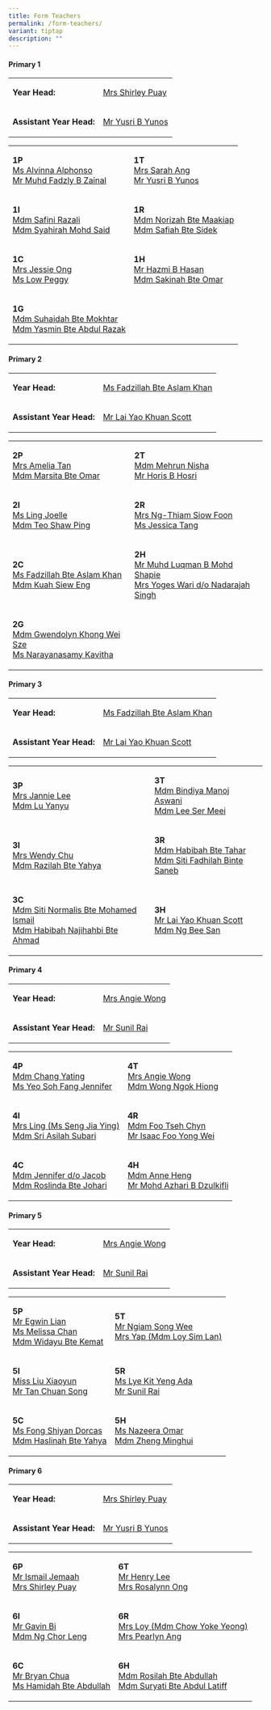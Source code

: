 ```yaml
---
title: Form Teachers
permalink: /form-teachers/
variant: tiptap
description: ""
---
```

<h4><strong>Primary 1</strong></h4>
<table style="minWidth: 50px">
<colgroup>
<col>
<col>
</colgroup>
<tbody>
<tr>
<td rowspan="1" colspan="1">
<p><strong>Year Head:</strong>
</p>
</td>
<td rowspan="1" colspan="1">
<p><a href="shirley.lee@gsps.edu.sg" rel="noopener nofollow" target="_blank">Mrs Shirley Puay</a>
</p>
</td>
</tr>
<tr>
<td rowspan="1" colspan="1">
<p><strong>Assistant Year Head:</strong>
</p>
</td>
<td rowspan="1" colspan="1">
<p><a href="yusri@gsps.edu.sg" rel="noopener nofollow" target="_blank">Mr Yusri B Yunos</a>
</p>
</td>
</tr>
</tbody>
</table>
<table style="minWidth: 50px">
<colgroup>
<col>
<col>
</colgroup>
<tbody>
<tr>
<td rowspan="1" colspan="1">
<p><strong>1P</strong>
<br><a href="alvinna@gsps.edu.sg" rel="noopener nofollow" target="_blank">Ms Alvinna Alphonso</a>
<br><a href="fadzly.zainal@gsps.edu.sg" rel="noopener nofollow" target="_blank">Mr Muhd Fadzly B Zainal</a>
</p>
<p></p>
</td>
<td rowspan="1" colspan="1">
<p><strong>1T</strong>
<br><a href="sarah.goh@gsps.edu.sg" rel="noopener nofollow" target="_blank">Mrs Sarah Ang</a>
<br><a href="yusri@gsps.edu.sg" rel="noopener nofollow" target="_blank">Mr Yusri B Yunos</a>
</p>
</td>
</tr>
<tr>
<td rowspan="1" colspan="1">
<p><strong>1I</strong>
<br><a href="safini.razali@gsps.edu.sg" rel="noopener nofollow" target="_blank">Mdm Safini Razali</a>
<br><a href="syahirah.ms@gsps.edu.sg" rel="noopener nofollow" target="_blank">Mdm Syahirah Mohd Said</a>
</p>
</td>
<td rowspan="1" colspan="1">
<p><strong>1R</strong>
<br><a href="norizah.maakiap@gsps.edu.sg" rel="noopener nofollow" target="_blank">Mdm Norizah Bte Maakiap</a>
<br><a href="safiah.sidek@gsps.edu.sg" rel="noopener nofollow" target="_blank">Mdm Safiah Bte Sidek</a>
</p>
</td>
</tr>
<tr>
<td rowspan="1" colspan="1">
<p><strong>1C</strong>
<br><a href="jessie.ho@gsps.edu.sg" rel="noopener nofollow" target="_blank">Mrs Jessie Ong</a>
<br><a href="peggy.low@gsps.edu.sg" rel="noopener nofollow" target="_blank">Ms Low Peggy</a>
</p>
</td>
<td rowspan="1" colspan="1">
<p><strong>1H</strong>
<br><a href="hazmi.hasan@gsps.edu.sg" rel="noopener nofollow" target="_blank">Mr Hazmi B Hasan</a>
<br><a href="sakinah.omar@gsps.edu.sg" rel="noopener nofollow" target="_blank">Mdm Sakinah Bte Omar</a>
</p>
</td>
</tr>
<tr>
<td rowspan="1" colspan="1">
<p><strong>1G</strong>
<br><a href="suhaidah.mokhtar@gsps.edu.sg" rel="noopener nofollow" target="_blank">Mdm Suhaidah Bte Mokhtar</a>
<br><a href="yasmin.abdul.razak@gsps.edu.sg" rel="noopener nofollow" target="_blank">Mdm Yasmin Bte Abdul Razak</a>
</p>
</td>
<td rowspan="1" colspan="1">
<p></p>
</td>
</tr>
</tbody>
</table>
<p></p>
<h4><strong>Primary 2</strong></h4>
<table style="minWidth: 50px">
<colgroup>
<col>
<col>
</colgroup>
<tbody>
<tr>
<td rowspan="1" colspan="1">
<p><strong>Year Head:</strong>
</p>
</td>
<td rowspan="1" colspan="1">
<p><a href="fadzillah.khan@gsps.edu.sg" rel="noopener nofollow" target="_blank">Ms Fadzillah Bte Aslam Khan</a>
</p>
</td>
</tr>
<tr>
<td rowspan="1" colspan="1">
<p><strong>Assistant Year Head:</strong>
</p>
</td>
<td rowspan="1" colspan="1">
<p><a href="scott.lai@gsps.edu.sg" rel="noopener nofollow" target="_blank">Mr Lai Yao Khuan Scott</a>
</p>
</td>
</tr>
</tbody>
</table>
<table style="minWidth: 50px">
<colgroup>
<col>
<col>
</colgroup>
<tbody>
<tr>
<td rowspan="1" colspan="1">
<p><strong>2P</strong>
<br><a href="amelia.tan@gsps.edu.sg" rel="noopener nofollow" target="_blank">Mrs Amelia Tan</a>
<br><a href="marsita.omar@gsps.edu.sg" rel="noopener nofollow" target="_blank">Mdm Marsita Bte Omar</a>
</p>
<p></p>
</td>
<td rowspan="1" colspan="1">
<p><strong>2T</strong>
<br><a href="mehrun.nisha@gsps.edu.sg" rel="noopener nofollow" target="_blank">Mdm Mehrun Nisha</a>
<br><a href="horis@gsps.edu.sg" rel="noopener nofollow" target="_blank">Mr Horis B Hosri</a>
</p>
</td>
</tr>
<tr>
<td rowspan="1" colspan="1">
<p><strong>2I</strong>
<br><a href="ling.joelle@gsps.edu.sg" rel="noopener nofollow" target="_blank">Ms Ling Joelle</a>
<br><a href="teo.shaw.ping@gsps.edu.sg" rel="noopener nofollow" target="_blank">Mdm Teo Shaw Ping</a>
</p>
</td>
<td rowspan="1" colspan="1">
<p><strong>2R</strong>
<br><a href="thiam.siow.foon@gsps.edu.sg" rel="noopener nofollow" target="_blank">Mrs Ng-Thiam Siow Foon</a>
<br><a href="jessica.tang@gsps.edu.sg" rel="noopener nofollow" target="_blank">Ms Jessica Tang</a>
</p>
</td>
</tr>
<tr>
<td rowspan="1" colspan="1">
<p><strong>2C</strong>
<br><a href="fadzillah.khan@gsps.edu.sg" rel="noopener nofollow" target="_blank">Ms Fadzillah Bte Aslam Khan</a>
<br><a href="kuah.siew.eng@gsps.edu.sg" rel="noopener nofollow" target="_blank">Mdm Kuah Siew Eng</a>
</p>
</td>
<td rowspan="1" colspan="1">
<p><strong>2H</strong>
<br><a href="muhammad.luqman.bms@gsps.edu.sg" rel="noopener nofollow" target="_blank">Mr Muhd Luqman B Mohd Shapie</a>
<br><a href="yoges.singh@gsps.edu.sg" rel="noopener nofollow" target="_blank">Mrs Yoges Wari d/o Nadarajah Singh</a>
</p>
</td>
</tr>
<tr>
<td rowspan="1" colspan="1">
<p><strong>2G</strong>
<br><a href="gwendolyn.faith.khong@gsps.edu.sg" rel="noopener nofollow" target="_blank">Mdm Gwendolyn Khong Wei Sze</a>
<br><a href="kavitha@gsps.edu.sg" rel="noopener nofollow" target="_blank">Ms Narayanasamy Kavitha</a>
</p>
</td>
<td rowspan="1" colspan="1">
<p></p>
</td>
</tr>
</tbody>
</table>
<p></p>
<h4><strong>Primary 3</strong></h4>
<table style="minWidth: 50px">
<colgroup>
<col>
<col>
</colgroup>
<tbody>
<tr>
<td rowspan="1" colspan="1">
<p><strong>Year Head:</strong>
</p>
</td>
<td rowspan="1" colspan="1">
<p><a href="fadzillah.khan@gsps.edu.sg" rel="noopener nofollow" target="_blank">Ms Fadzillah Bte Aslam Khan</a>
</p>
</td>
</tr>
<tr>
<td rowspan="1" colspan="1">
<p><strong>Assistant Year Head:</strong>
</p>
</td>
<td rowspan="1" colspan="1">
<p><a href="scott.lai@gsps.edu.sg" rel="noopener nofollow" target="_blank">Mr Lai Yao Khuan Scott</a>
</p>
</td>
</tr>
</tbody>
</table>
<table style="minWidth: 50px">
<colgroup>
<col>
<col>
</colgroup>
<tbody>
<tr>
<td rowspan="1" colspan="1">
<p><strong>3P</strong>
<br><a href="jannie.lee@gsps.edu.sg" rel="noopener nofollow" target="_blank">Mrs Jannie Lee</a>
<br><a href="lu.yanyu@gsps.edu.sg" rel="noopener nofollow" target="_blank">Mdm Lu Yanyu</a>
</p>
</td>
<td rowspan="1" colspan="1">
<p><strong>3T</strong>
<br><a href="bindiya.aswani@gsps.edu.sg" rel="noopener nofollow" target="_blank">Mdm Bindiya Manoj Aswani</a>
<br><a href="lee.ser.meei@gsps.edu.sg" rel="noopener nofollow" target="_blank">Mdm Lee Ser Meei</a>
</p>
</td>
</tr>
<tr>
<td rowspan="1" colspan="1">
<p><strong>3I</strong>
<br><a href="wendy.chu@gsps.edu.sg" rel="noopener nofollow" target="_blank">Mrs Wendy Chu</a>
<br><a href="razilah.yahya@gsps.edu.sg" rel="noopener nofollow" target="_blank">Mdm Razilah Bte Yahya</a>
</p>
</td>
<td rowspan="1" colspan="1">
<p><strong>3R</strong>
<br><a href="habibah.tahar@gsps.edu.sg" rel="noopener nofollow" target="_blank">Mdm Habibah Bte Tahar</a>
<br><a href="fadhilah.saneb@gsps.edu.sg" rel="noopener nofollow" target="_blank">Mdm Siti Fadhilah Binte Saneb</a>
</p>
</td>
</tr>
<tr>
<td rowspan="1" colspan="1">
<p><strong>3C</strong>
<br><a href="siti.normalis@gsps.edu.sg" rel="noopener nofollow" target="_blank">Mdm Siti Normalis Bte Mohamed Ismail</a>
<br><a href="habibah.ahmad@gsps.edu.sg" rel="noopener nofollow" target="_blank">Mdm Habibah Najihahbi Bte Ahmad</a>
</p>
</td>
<td rowspan="1" colspan="1">
<p><strong>3H</strong>
<br><a href="scott.lai@gsps.edu.sg" rel="noopener nofollow" target="_blank">Mr Lai Yao Khuan Scott</a>
<br><a href="ng.bee.san@gsps.edu.sg" rel="noopener nofollow" target="_blank">Mdm Ng Bee San</a>
</p>
</td>
</tr>
</tbody>
</table>
<p></p>
<h4><strong>Primary 4</strong></h4>
<table style="minWidth: 50px">
<colgroup>
<col>
<col>
</colgroup>
<tbody>
<tr>
<td rowspan="1" colspan="1">
<p><strong>Year Head:</strong>
</p>
</td>
<td rowspan="1" colspan="1">
<p><a href="angie.wong@gsps.edu.sg" rel="noopener nofollow" target="_blank">Mrs Angie Wong</a>
</p>
</td>
</tr>
<tr>
<td rowspan="1" colspan="1">
<p><strong>Assistant Year Head:</strong>
</p>
</td>
<td rowspan="1" colspan="1">
<p><a href="sunil.rai@gsps.edu.sg" rel="noopener nofollow" target="_blank">Mr Sunil Rai</a>
</p>
</td>
</tr>
</tbody>
</table>
<table style="minWidth: 50px">
<colgroup>
<col>
<col>
</colgroup>
<tbody>
<tr>
<td rowspan="1" colspan="1">
<p><strong>4P</strong>
<br><a href="chang.yating@gsps.edu.sg" rel="noopener nofollow" target="_blank">Mdm Chang Yating</a>
<br><a href="jennifer.yeo@gsps.edu.sg" rel="noopener nofollow" target="_blank">Ms Yeo Soh Fang Jennifer</a>
</p>
</td>
<td rowspan="1" colspan="1">
<p><strong>4T</strong>
<br><a href="angie.wong@gsps.edu.sg" rel="noopener nofollow" target="_blank">Mrs Angie Wong</a>
<br><a href="wong.ngok.hiong@gsps.edu.sg" rel="noopener nofollow" target="_blank">Mdm Wong Ngok Hiong</a>
</p>
</td>
</tr>
<tr>
<td rowspan="1" colspan="1">
<p><strong>4I</strong>
<br><a href="seng.jiaying@gsps.edu.sg" rel="noopener nofollow" target="_blank">Mrs Ling (Ms Seng Jia Ying)</a>
<br><a href="sri.asilah.subari@gsps.edu.sg" rel="noopener nofollow" target="_blank">Mdm Sri Asilah Subari</a>
</p>
</td>
<td rowspan="1" colspan="1">
<p><strong>4R</strong>
<br><a href="foo.tsehchyn@gsps.edu.sg" rel="noopener nofollow" target="_blank">Mdm Foo Tseh Chyn</a>
<br><a href="isaac.foo@gsps.edu.sg" rel="noopener nofollow" target="_blank">Mr Isaac Foo Yong Wei</a>
</p>
</td>
</tr>
<tr>
<td rowspan="1" colspan="1">
<p><strong>4C</strong>
<br><a href="jennifer.jacob@gsps.edu.sg" rel="noopener nofollow" target="_blank">Mdm Jennifer d/o Jacob</a>
<br><a href="roslinda.johari@gsps.edu.sg" rel="noopener nofollow" target="_blank">Mdm Roslinda Bte Johari</a>
</p>
</td>
<td rowspan="1" colspan="1">
<p><strong>4H</strong>
<br><a href="anne.heng@gsps.edu.sg" rel="noopener nofollow" target="_blank">Mdm Anne Heng</a>
<br><a href="md.azhari@gsps.edu.sg" rel="noopener nofollow" target="_blank">Mr Mohd Azhari B Dzulkifli</a>
</p>
</td>
</tr>
</tbody>
</table>
<p></p>
<h4><strong>Primary 5</strong></h4>
<table style="minWidth: 50px">
<colgroup>
<col>
<col>
</colgroup>
<tbody>
<tr>
<td rowspan="1" colspan="1">
<p><strong>Year Head:</strong>
</p>
</td>
<td rowspan="1" colspan="1">
<p><a href="angie.wong@gsps.edu.sg" rel="noopener nofollow" target="_blank">Mrs Angie Wong</a>
</p>
</td>
</tr>
<tr>
<td rowspan="1" colspan="1">
<p><strong>Assistant Year Head:</strong>
</p>
</td>
<td rowspan="1" colspan="1">
<p><a href="sunil.rai@gsps.edu.sg" rel="noopener nofollow" target="_blank">Mr Sunil Rai</a>
</p>
</td>
</tr>
</tbody>
</table>
<table style="minWidth: 50px">
<colgroup>
<col>
<col>
</colgroup>
<tbody>
<tr>
<td rowspan="1" colspan="1">
<p><strong>5P</strong>
<br><a href="egwin.lian@gsps.edu.sg" rel="noopener nofollow" target="_blank">Mr Egwin Lian</a>
<br><a href="melissa.chan@gsps.edu.sg" rel="noopener nofollow" target="_blank">Ms Melissa Chan</a>
<br><a href="widayu.kemat@gsps.edu.sg" rel="noopener nofollow" target="_blank">Mdm Widayu Bte Kemat</a>
</p>
</td>
<td rowspan="1" colspan="1">
<p><strong>5T</strong>
<br><a href="ngiam.song.wee@gsps.edu.sg" rel="noopener nofollow" target="_blank">Mr Ngiam Song Wee</a>
<br><a href="loy.sim.lan@gsps.edu.sg" rel="noopener nofollow" target="_blank">Mrs Yap (Mdm Loy Sim Lan)</a>
<br>
</p>
</td>
</tr>
<tr>
<td rowspan="1" colspan="1">
<p><strong>5I</strong>
<br><a href="liu.xiaoyun@gsps.edu.sg" rel="noopener nofollow" target="_blank">Miss Liu Xiaoyun</a>
<br><a href="tan.chuan.song@gsps.edu.sg" rel="noopener nofollow" target="_blank">Mr Tan Chuan Song</a>
</p>
</td>
<td rowspan="1" colspan="1">
<p><strong>5R</strong>
<br><a href="ada.lye@gsps.edu.sg" rel="noopener nofollow" target="_blank">Ms Lye Kit Yeng Ada</a>
<br><a href="sunil.rai@gsps.edu.sg" rel="noopener nofollow" target="_blank">Mr Sunil Rai</a>
</p>
</td>
</tr>
<tr>
<td rowspan="1" colspan="1">
<p><strong>5C</strong>
<br><a href="dorcas.fong@gsps.edu.sg" rel="noopener nofollow" target="_blank">Ms Fong Shiyan Dorcas</a>
<br><a href="haslinah.yahya@gsps.edu.sg" rel="noopener nofollow" target="_blank">Mdm Haslinah Bte Yahya</a>
</p>
</td>
<td rowspan="1" colspan="1">
<p><strong>5H</strong>
<br><a href="nazeera.omar@gsps.edu.sg" rel="noopener nofollow" target="_blank">Ms Nazeera Omar</a>
<br><a href="zheng.minghui@gsps.edu.sg" rel="noopener nofollow" target="_blank">Mdm Zheng Minghui</a>
</p>
</td>
</tr>
</tbody>
</table>
<p></p>
<h4><strong>Primary 6</strong></h4>
<table style="minWidth: 50px">
<colgroup>
<col>
<col>
</colgroup>
<tbody>
<tr>
<td rowspan="1" colspan="1">
<p><strong>Year Head:</strong>
</p>
</td>
<td rowspan="1" colspan="1">
<p><a href="shirley.lee@gsps.edu.sg" rel="noopener nofollow" target="_blank">Mrs Shirley Puay</a>
</p>
</td>
</tr>
<tr>
<td rowspan="1" colspan="1">
<p><strong>Assistant Year Head:</strong>
</p>
</td>
<td rowspan="1" colspan="1">
<p><a href="yusri@gsps.edu.sg" rel="noopener nofollow" target="_blank">Mr Yusri B Yunos</a>
</p>
</td>
</tr>
</tbody>
</table>
<table style="minWidth: 50px">
<colgroup>
<col>
<col>
</colgroup>
<tbody>
<tr>
<td rowspan="1" colspan="1">
<p><strong>6P</strong>
<br><a href="ismail.jemaah@gsps.edu.sg" rel="noopener nofollow" target="_blank">Mr Ismail Jemaah</a>
<br><a href="shirley.lee@gsps.edu.sg" rel="noopener nofollow" target="_blank">Mrs Shirley Puay</a>
</p>
</td>
<td rowspan="1" colspan="1">
<p><strong>6T</strong>
<br><a href="henry.lee@gsps.edu.sg" rel="noopener nofollow" target="_blank">Mr Henry Lee</a>
<br><a href="rosalynn.teo@gsps.edu.sg" rel="noopener nofollow" target="_blank">Mrs Rosalynn Ong</a>
</p>
</td>
</tr>
<tr>
<td rowspan="1" colspan="1">
<p><strong>6I</strong>
<br><a href="gavin.bi@gsps.edu.sg" rel="noopener nofollow" target="_blank">Mr Gavin Bi</a>
<br><a href="ng.chorleng@gsps.edu.sg" rel="noopener nofollow" target="_blank">Mdm Ng Chor Leng</a>
</p>
</td>
<td rowspan="1" colspan="1">
<p><strong>6R</strong>
<br><a href="chow.yoke.yeong@gsps.edu.sg" rel="noopener nofollow" target="_blank">Mrs Loy (Mdm Chow Yoke Yeong)</a>
<br><a href="pearlyn.ang@gsps.edu.sg" rel="noopener nofollow" target="_blank">Mrs Pearlyn Ang</a>
</p>
</td>
</tr>
<tr>
<td rowspan="1" colspan="1">
<p><strong>6C</strong>
<br><a href="bryan.chua@gsps.edu.sg" rel="noopener nofollow" target="_blank">Mr Bryan Chua</a>
<br><a href="hamidah.abdullah@gsps.edu.sg" rel="noopener nofollow" target="_blank"> Ms Hamidah Bte Abdullah</a>
</p>
</td>
<td rowspan="1" colspan="1">
<p><strong>6H</strong>
<br><a href="rosilah.abdullah@gsps.edu.sg" rel="noopener nofollow" target="_blank">Mdm Rosilah Bte Abdullah</a>
<br><a href="suryati.abdul.latiff@gsps.edu.sg" rel="noopener nofollow" target="_blank">Mdm Suryati Bte Abdul Latiff</a>
</p>
</td>
</tr>
</tbody>
</table>
<p></p>
<h4></h4>
<p></p>